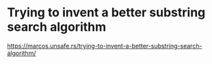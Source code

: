 # Trying to invent a better substring search algorithm

https://marcos.unsafe.rs/trying-to-invent-a-better-substring-search-algorithm/
